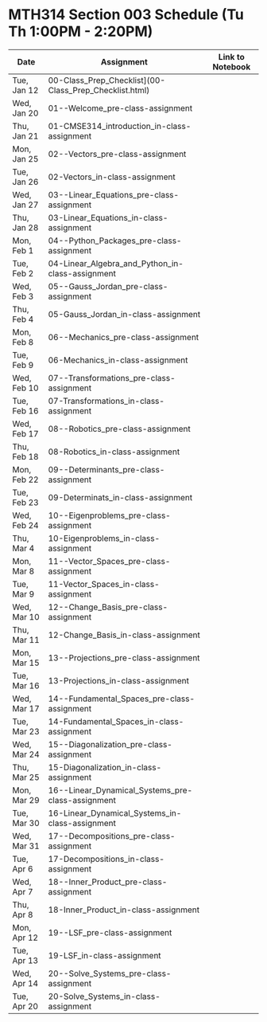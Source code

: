 # MTH314 Section 003 Schedule (Tu Th 1:00PM - 2:20PM)

| Date | Assignment | Link to Notebook |
|------|------------|------------------|
| Tue, Jan 12 | 00-Class_Prep_Checklist](00-Class_Prep_Checklist.html) ||      |
| Wed, Jan 20 | 01--Welcome_pre-class-assignment ||      |
| Thu, Jan 21 | 01-CMSE314_introduction_in-class-assignment ||      |
| Mon, Jan 25 | 02--Vectors_pre-class-assignment ||      |
| Tue, Jan 26 | 02-Vectors_in-class-assignment ||      |
| Wed, Jan 27 | 03--Linear_Equations_pre-class-assignment ||      |
| Thu, Jan 28 | 03-Linear_Equations_in-class-assignment ||      |
| Mon, Feb 1 | 04--Python_Packages_pre-class-assignment ||      |
| Tue, Feb 2 | 04-Linear_Algebra_and_Python_in-class-assignment ||      |
| Wed, Feb 3 | 05--Gauss_Jordan_pre-class-assignment ||      |
| Thu, Feb 4 | 05-Gauss_Jordan_in-class-assignment ||      |
| Mon, Feb 8 | 06--Mechanics_pre-class-assignment ||      |
| Tue, Feb 9 | 06-Mechanics_in-class-assignment ||      |
| Wed, Feb 10 | 07--Transformations_pre-class-assignment ||      |
| Tue, Feb 16 | 07-Transformations_in-class-assignment ||      |
| Wed, Feb 17 | 08--Robotics_pre-class-assignment ||      |
| Thu, Feb 18 | 08-Robotics_in-class-assignment ||      |
| Mon, Feb 22 | 09--Determinants_pre-class-assignment ||      |
| Tue, Feb 23 | 09-Determinats_in-class-assignment ||      |
| Wed, Feb 24 | 10--Eigenproblems_pre-class-assignment ||      |
| Thu, Mar 4 | 10-Eigenproblems_in-class-assignment ||      |
| Mon, Mar 8 | 11--Vector_Spaces_pre-class-assignment ||      |
| Tue, Mar 9 | 11-Vector_Spaces_in-class-assignment ||      |
| Wed, Mar 10 | 12--Change_Basis_pre-class-assignment ||      |
| Thu, Mar 11 | 12-Change_Basis_in-class-assignment ||      |
| Mon, Mar 15 | 13--Projections_pre-class-assignment ||      |
| Tue, Mar 16 | 13-Projections_in-class-assignment ||      |
| Wed, Mar 17 | 14--Fundamental_Spaces_pre-class-assignment ||      |
| Tue, Mar 23 | 14-Fundamental_Spaces_in-class-assignment ||      |
| Wed, Mar 24 | 15--Diagonalization_pre-class-assignment ||      |
| Thu, Mar 25 | 15-Diagonalization_in-class-assignment ||      |
| Mon, Mar 29 | 16--Linear_Dynamical_Systems_pre-class-assignment ||      |
| Tue, Mar 30 | 16-Linear_Dynamical_Systems_in-class-assignment ||      |
| Wed, Mar 31 | 17--Decompositions_pre-class-assignment ||      |
| Tue, Apr 6 | 17-Decompositions_in-class-assignment ||      |
| Wed, Apr 7 | 18--Inner_Product_pre-class-assignment ||      |
| Thu, Apr 8 | 18-Inner_Product_in-class-assignment ||      |
| Mon, Apr 12 | 19--LSF_pre-class-assignment ||      |
| Tue, Apr 13 | 19-LSF_in-class-assignment ||      |
| Wed, Apr 14 | 20--Solve_Systems_pre-class-assignment ||      |
| Tue, Apr 20 | 20-Solve_Systems_in-class-assignment ||      |
